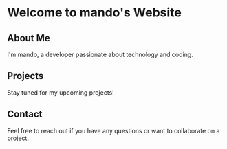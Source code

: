 # Welcome to mando's Website

## About Me

I'm mando, a developer passionate about technology and coding.

## Projects

Stay tuned for my upcoming projects!

## Contact

Feel free to reach out if you have any questions or want to collaborate on a project.